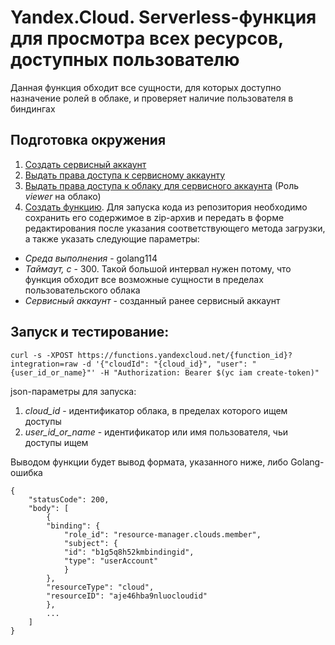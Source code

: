 # Yandex.Cloud. Serverless-функция для просмотра всех ресурсов, доступных пользователю
Данная функция обходит все сущности, для которых доступно назначение ролей в облаке, и проверяет наличие пользователя в биндингах

## Подготовка окружения
1. [Создать сервисный аккаунт](https://cloud.yandex.ru/docs/iam/operations/sa/create)
1. [Выдать права доступа к сервисному аккаунту](https://cloud.yandex.ru/docs/iam/operations/sa/set-access-bindings)
1. [Выдать права доступа к облаку для сервисного аккаунта](https://cloud.yandex.ru/docs/resource-manager/operations/cloud/set-access-bindings#access-to-sa) (Роль *viewer* на облако)
1. [Создать функцию](https://cloud.yandex.ru/docs/functions/quickstart/function-quickstart). Для запуска кода из репозитория необходимо сохранить его содержимое в zip-архив и передать в форме редактирования после указания соответствующего метода загрузки, а также указать следующие параметры: 
  * *Среда выполнения* - golang114
  * *Таймаут, c* - 300. Такой большой интервал нужен потому, что функция обходит все возможные сущности в пределах пользовательского облака
  * *Сервисный аккаунт* - созданный ранее сервисный аккаунт
## Запуск и тестирование:
    curl -s -XPOST https://functions.yandexcloud.net/{function_id}?integration=raw -d '{"cloudId": "{cloud_id}", "user": "{user_id_or_name}"' -H "Authorization: Bearer $(yc iam create-token)"
json-параметры для запуска:
1. *cloud_id* - идентификатор облака, в пределах которого ищем доступы
1. *user_id_or_name* - идентификатор или имя пользователя, чьи доступы ищем

Выводом функции будет вывод формата, указанного ниже, либо Golang-ошибка

    {
        "statusCode": 200,
        "body": [
            {
            "binding": {
                "role_id": "resource-manager.clouds.member",
                "subject": {
                "id": "b1g5q8h52kmbindingid",
                "type": "userAccount"
                }
            },
            "resourceType": "cloud",
            "resourceID": "aje46hba9nluocloudid"
            },
            ...
        ]
    }
